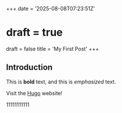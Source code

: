 +++
date = '2025-08-08T07:23:51Z'
# draft = true
draft = false
title = 'My First Post'
+++

## Introduction

This is **bold** text, and this is *emphasized* text.

Visit the [Hugo](https://gohugo.io) website!

11111111111